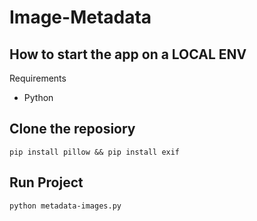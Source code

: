 # Image-Metadata

## How to start the app on a LOCAL ENV

Requirements
- Python

## Clone the reposiory
```
pip install pillow && pip install exif
```

## Run Project
```
python metadata-images.py
```

